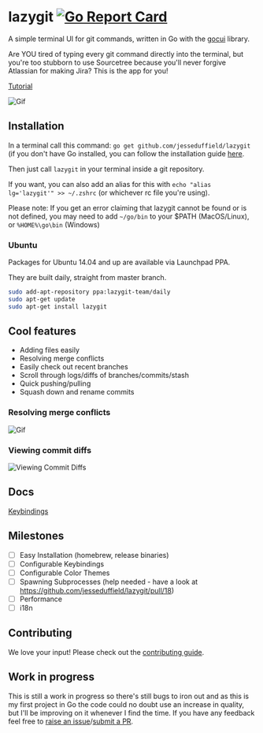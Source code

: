 # lazygit [![Go Report Card](https://goreportcard.com/badge/github.com/jesseduffield/lazygit)](https://goreportcard.com/report/github.com/jesseduffield/lazygit)

A simple terminal UI for git commands, written in Go with the [gocui](https://github.com/jroimartin/gocui "gocui") library.

Are YOU tired of typing every git command directly into the terminal, but you're too stubborn to use Sourcetree because you'll never forgive Atlassian for making Jira? This is the app for you!

[Tutorial](https://www.youtube.com/watch?v=VDXvbHZYeKY)

![Gif](https://image.ibb.co/mmeXho/optimisedgif.gif)

## Installation
In a terminal call this command:
`go get github.com/jesseduffield/lazygit`
(if you don't have Go installed, you can follow the installation guide [here](https://golang.org/doc/install).

Then just call `lazygit` in your terminal inside a git repository.

If you want, you can also add an alias for this with `echo "alias lg='lazygit'" >> ~/.zshrc` (or whichever rc file you're using).

Please note:
If you get an error claiming that lazygit cannot be found or is not defined, you may need to add `~/go/bin` to your $PATH (MacOS/Linux), or `%HOME%\go\bin` (Windows)

### Ubuntu
Packages for Ubuntu 14.04 and up are available via Launchpad PPA.

They are built daily, straight from master branch.

```sh
sudo add-apt-repository ppa:lazygit-team/daily
sudo apt-get update
sudo apt-get install lazygit
```

## Cool features
- Adding files easily
- Resolving merge conflicts
- Easily check out recent branches
- Scroll through logs/diffs of branches/commits/stash
- Quick pushing/pulling
- Squash down and rename commits

### Resolving merge conflicts
![Gif](https://image.ibb.co/iyxUTT/shortermerging.gif)

### Viewing commit diffs
![Viewing Commit Diffs](https://image.ibb.co/gPD02o/capture.png)

## Docs
[Keybindings](https://github.com/jesseduffield/lazygit/blob/master/docs/Keybindings.md)

## Milestones
- [ ] Easy Installation (homebrew, release binaries)
- [ ] Configurable Keybindings
- [ ] Configurable Color Themes
- [ ] Spawning Subprocesses (help needed - have a look at https://github.com/jesseduffield/lazygit/pull/18)
- [ ] Performance
- [ ] i18n

## Contributing
We love your input! Please check out the [contributing guide](CONTRIBUTING.md).

## Work in progress
This is still a work in progress so there's still bugs to iron out and as this is my first project in Go the code could no doubt use an increase in quality, but I'll be improving on it whenever I find the time. If you have any feedback feel free to [raise an issue](https://github.com/jesseduffield/lazygit/issues)/[submit a PR](https://github.com/jesseduffield/lazygit/pulls).
